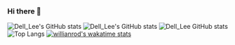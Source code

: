 ### Hi there 👋

<!--
**DouBi235/DouBi235** is a ✨ _special_ ✨ repository because its `README.md` (this file) appears on your GitHub profile.

Here are some ideas to get you started:

- 🔭 I’m currently working on ...
- 🌱 I’m currently learning ...
- 👯 I’m looking to collaborate on ...
- 🤔 I’m looking for help with ...
- 💬 Ask me about ...
- 📫 How to reach me: ...
- 😄 Pronouns: ...
- ⚡ Fun fact: ...
-->
![Dell_Lee's GitHub stats](https://github-readme-stats.vercel.app/api?username=DouBi235)
![Dell_Lee's GitHub stats](https://github-readme-stats.vercel.app/api?username=DouBi235&show_icons=true)
![Dell_Lee GitHub stats](https://github-readme-stats.vercel.app/api?username=DouBi235&show_icons=true&theme=radical)
![Top Langs](https://github-readme-stats.vercel.app/api/top-langs/?username=DouBi235&layout=compact)
[![willianrod's wakatime stats](https://github-readme-stats.vercel.app/api/wakatime?username=willianrod)](https://github.com/anuraghazra/github-readme-stats)




